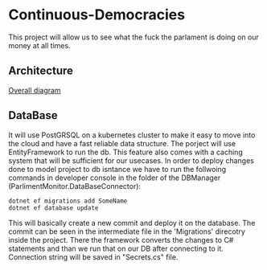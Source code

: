 # Continuous-Democracies
This project will allow us to see what the fuck the parlament is doing on our money at all times.

## Architecture

[Overall diagram](https://app.diagrams.net/?splash=0#G1IoOFjcHjG2b3ap5Qtk5loAzpLCS3u-wf#%7B%22pageId%22%3A%22tO0PR2FBSI-hfwW1G_-8%22%7D)

## DataBase

It will use PostGRSQL on a kubernetes cluster to make it easy to move into the cloud and have a fast reliable data structure.
The porject will use EntityFramework to run the db. This feature also comes with a caching system that will be sufficient for our usecases.
In order to deploy changes done to model project to db isntance we have to run the follwoing commands in developer console in the folder of the DBManager (ParlimentMonitor.DataBaseConnector):
```
dotnet ef migrations add SomeName
dotnet ef database update
```
This will basically create a new commit and deploy it on the database. The commit can be seen in the intermediate file in the 'Migrations' direcotry inside the project. There the framework converts the changes to C# statements and than we run that on our DB after connecting to it.
Connection string will be saved in "Secrets.cs" file.
